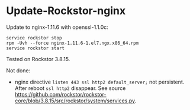 # Update-Rockstor-nginx
Update to nginx-1.11.6 with openssl-1.1.0c:
```
service rockstor stop
rpm -Uvh --force nginx-1.11.6-1.el7.ngx.x86_64.rpm
service rockstor start
```
Tested on Rockstor 3.8.15.

Not done:
 - nginx directive `listen 443 ssl http2 default_server;` not persistent.<br/>
After reboot `ssl http2` disappear.
See source https://github.com/rockstor/rockstor-core/blob/3.8.15/src/rockstor/system/services.py.

